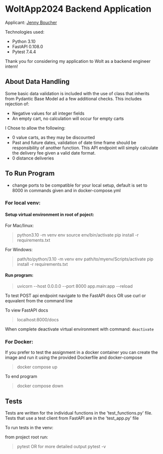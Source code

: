 # WoltApp2024 Backend Application 

Applicant: [Jenny Boucher](https://www.github.com/jboucher154)

Technologies used: 
- Python 3.10
- FastAPI 0.108.0
- Pytest 7.4.4

Thank you for considering my application to Wolt as a backend engineer intern!

## About Data Handling

Some basic data validation is included with the use of class that inherits from Pydantic Base Model ad a few additional checks. 
This includes rejection of:
- Negative values for all integer fields 
- An empty cart, no calculation will occur for empty carts

I Chose to allow the following:
- 0 value carts, as they may be discounted
- Past and future dates, validation of date time frame should be responsibility of another function. This API endpoint will simply calculate the delivery fee given a valid date format.
- 0 distance deliveries

## To Run Program

- change ports to be compatible for your local setup, default is set to 8000 in commands given and in docker-compose.yml

### For local venv:

#### Setup virtual environment in root of poject:

For Mac/linux:
> python3.10 -m venv env
> source env/bin/activate
> pip install -r requirements.txt

For Windows:
> path/to/python/3.10 -m venv env
> path/to/myenv/Scripts/activate
> pip install -r requirements.txt

#### Run program:

> uvicorn --host 0.0.0.0 --port 8000 app.main:app --reload

To test POST api endpoint navigate to the FastAPI docs OR use curl or equvalent from the command line

To view FastAPI docs
> localhost:8000/docs

When complete deactivate virtual environment with command: `deactivate`

### For Docker:

If you prefer to test the assignment in a docker container you can create the image and run it using the provided Dockerfile and docker-compose

> docker compose up

To end program

> docker compose down

## Tests

Tests are written for the individual functions in the 'test_functions.py' file. Tests that use a test client from FastAPI are in the 'test_app.py' file

To run tests in the venv:

from project root run:
> pytest
OR for more detailed output
> pytest -v 
